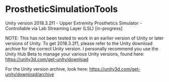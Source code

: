 # ProstheticSimulationTools
Unity version 2018.3.2f1 - Upper Extremity Prosthetics Simulator - Controllable via Lab Streaming Layer (LSL) 
[in-progress]


NOTE: This has not been tested to work in an earlier version of Unity or later versions of Unity. To get 2018.3.2f1, please refer to the Unity download archive for the correct Unity version. I personally recommend you use the Unity Hub Beta to manage your various Unity versions, found here: 
https://unity3d.com/get-unity/download

For the Unity version archive, look here: https://unity3d.com/get-unity/download/archive
